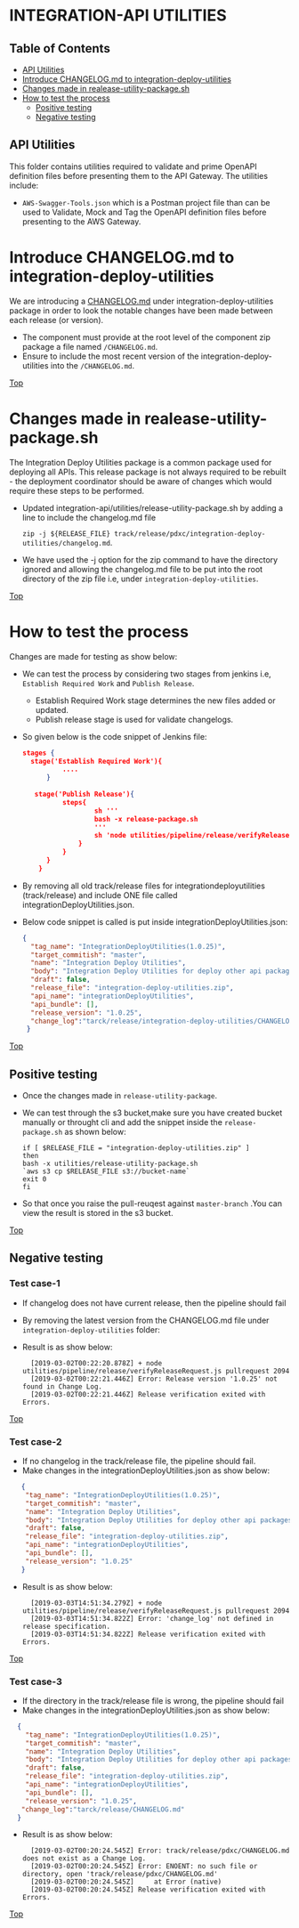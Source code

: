 # <a href="#top" id="top"></a> INTEGRATION-API UTILITIES

## Table of Contents
* [API Utilities](#api)
* [Introduce CHANGELOG.md to integration-deploy-utilities](#introduce)
* [Changes made in realease-utility-package.sh](#changes)
* [How to test the process](#process)
	* [Positive testing](#positive)
	* [Negative testing](#negative)

## <a href="#api" id="api"></a> API Utilities

This folder contains utilities required to validate and prime OpenAPI definition files before presenting them to the API Gateway.  The utilities include:

* `AWS-Swagger-Tools.json` which is a Postman project file than can be used to Validate, Mock and Tag the OpenAPI definition files before presenting to the AWS Gateway.

# <a href="#introduce" id="introduce"></a>Introduce CHANGELOG.md to integration-deploy-utilities

We are introducing a [CHANGELOG.md](https://github.dxc.com/Platform-DXC/release-pipeline/blob/9946c380f386c742af5ce4b9688d1ea9f99d0e54/docs/CHANGE.md ) under integration-deploy-utilities package in order to look the notable changes have been made between each release (or version).

* The component must provide at the root level of the component zip package a file named `/CHANGELOG.md`.
* Ensure to include the most recent version of the integration-deploy-utilities into the `/CHANGELOG.md`.

[Top](#top)

# <a href="#changes" id="changes"></a> Changes made in realease-utility-package.sh

The Integration Deploy Utilities package is a common package used for deploying all APIs. This release package is not always required to be rebuilt - the deployment coordinator should be aware of changes which would require these steps to be performed.

* Updated integration-api/utilities/release-utility-package.sh by adding a line to include the changelog.md file

  `zip -j ${RELEASE_FILE} track/release/pdxc/integration-deploy-utilities/changelog.md`.
  
* We have used the -j option for the zip command to have the directory ignored and allowing the changelog.md file to be put into the root directory of the zip file i.e, under `integration-deploy-utilities`.

[Top](#top)

# <a href="process" id="process"></a>How to test the process
Changes are made for testing as show below:

* We can test the process by considering two stages from jenkins i.e, `Establish Required Work` and `Publish Release`.
  * Establish Required Work stage determines the new files added or updated.
  * Publish release stage is used for validate changelogs.
* So given below is the code snippet of Jenkins file:
  ```json        
  stages {
   	stage('Establish Required Work'){
			....
		}
	
	 stage('Publish Release'){
			steps{
					sh '''
					bash -x release-package.sh
					'''
					sh 'node utilities/pipeline/release/verifyReleaseRequest.js pullrequest ${CHANGE_ID}'
				}
			}
		}
	  }
	```

* By removing all old track/release files for integrationdeployutilities (track/release) and include ONE file called integrationDeployUtilities.json.

* Below code snippet is called is put inside integrationDeployUtilities.json:
  
  ```json
  {
    "tag_name": "IntegrationDeployUtilities(1.0.25)",
    "target_commitish": "master",
    "name": "Integration Deploy Utilities",
    "body": "Integration Deploy Utilities for deploy other api packages. ",
    "draft": false,
    "release_file": "integration-deploy-utilities.zip",
    "api_name": "integrationDeployUtilities",
    "api_bundle": [],
    "release_version": "1.0.25",
    "change_log":"tarck/release/integration-deploy-utilities/CHANGELOG.md"
   }
  ```
  
[Top](#top)  

## <a href="#positive" id="positive"></a>Positive testing

* Once the changes made in <a href="#changes" id="changes"></a> `release-utility-package`.
	
* We can test through the s3 bucket,make sure you have created bucket manually or throught cli and add the snippet  inside the `release-package.sh` as shown below:
    
      if [ $RELEASE_FILE = "integration-deploy-utilities.zip" ]
      then
      bash -x utilities/release-utility-package.sh
      `aws s3 cp $RELEASE_FILE s3://bucket-name`
      exit 0
      fi

* So that once you raise the pull-reuqest against `master-branch` .You can view the result is stored in the s3 bucket.     

[Top](#top)

## <a href="#negative" id="negative"></a>Negative testing

### Test case-1

* If changelog does not have current release, then the pipeline should fail 
* By removing the latest version from the CHANGELOG.md file under `integration-deploy-utilities` folder:
* Result is as show below:

		[2019-03-02T00:22:20.878Z] + node utilities/pipeline/release/verifyReleaseRequest.js pullrequest 2094
 		[2019-03-02T00:22:21.446Z] Error: Release version '1.0.25' not found in Change Log.
 		[2019-03-02T00:22:21.446Z] Release verification exited with Errors.

[Top](#top)

### Test case-2
* If no changelog in the track/release file, the pipeline should fail.
* Make changes in the integrationDeployUtilities.json as show below:
```json
   {
    "tag_name": "IntegrationDeployUtilities(1.0.25)",
    "target_commitish": "master",
    "name": "Integration Deploy Utilities",
    "body": "Integration Deploy Utilities for deploy other api packages. ",
    "draft": false,
    "release_file": "integration-deploy-utilities.zip",
    "api_name": "integrationDeployUtilities",
    "api_bundle": [],
    "release_version": "1.0.25"
   }
   ```
* Result is as show below:

 		[2019-03-03T14:51:34.279Z] + node utilities/pipeline/release/verifyReleaseRequest.js pullrequest 2094
  		[2019-03-03T14:51:34.822Z] Error: 'change_log' not defined in release specification.
  		[2019-03-03T14:51:34.822Z] Release verification exited with Errors.

[Top](#top)

### Test case-3
* If the directory in the track/release file is wrong, the pipeline should fail
* Make changes in the integrationDeployUtilities.json as show below:
```json
  {
    "tag_name": "IntegrationDeployUtilities(1.0.25)",
    "target_commitish": "master",
    "name": "Integration Deploy Utilities",
    "body": "Integration Deploy Utilities for deploy other api packages. ",
    "draft": false,
    "release_file": "integration-deploy-utilities.zip",
    "api_name": "integrationDeployUtilities",
    "api_bundle": [],
    "release_version": "1.0.25",
   "change_log":"tarck/release/CHANGELOG.md"
  }
  ```

* Result is as show below:
 		
 		[2019-03-02T00:20:24.545Z] Error: track/release/pdxc/CHANGELOG.md does not exist as a Change Log.
  	 	[2019-03-02T00:20:24.545Z] Error: ENOENT: no such file or directory, open 'track/release/pdxc/CHANGELOG.md'
  	 	[2019-03-02T00:20:24.545Z]     at Error (native)
  	 	[2019-03-02T00:20:24.545Z] Release verification exited with Errors.


[Top](#top)      

